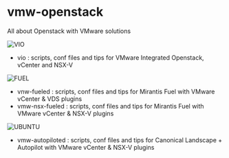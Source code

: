 # vmw-openstack
All about Openstack with VMware solutions

![VIO](http://vlenzker.net/wp-content/uploads/2015/10/NSX.png)
- vio : scripts, conf files and tips for VMware Integrated Openstack, vCenter and NSX-V

![FUEL](http://vlenzker.net/wp-content/uploads/2015/10/NSX.png)
- vnw-fueled : scripts, conf files and tips for Mirantis Fuel with VMware vCenter & VDS plugins
- vmw-nsx-fueled : scripts, conf files and tips for Mirantis Fuel with VMware vCenter & NSX-V plugins

![UBUNTU](http://vlenzker.net/wp-content/uploads/2015/10/NSX.png)
- vmw-autopiloted : scripts, conf files and tips for Canonical Landscape + Autopilot with VMware vCenter & NSX-V plugins
